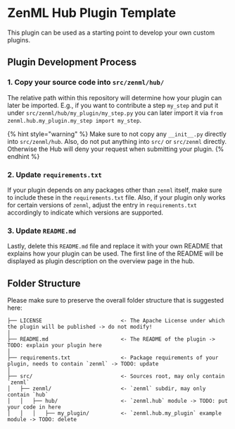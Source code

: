# ZenML Hub Plugin Template

This plugin can be used as a starting point to develop your own custom plugins.

## Plugin Development Process

### 1. Copy your source code into `src/zenml/hub/`
The relative path within this repository will determine how your plugin can
later be imported. E.g., if you want to contribute a step `my_step` and put it
under `src/zenml/hub/my_plugin/my_step.py` you can later import it via 
`from zenml.hub.my_plugin.my_step import my_step`.

{% hint style="warning" %}
Make sure to not copy any `__init__.py` directly into `src/zenml/hub`.
Also, do not put anything into `src/` or `src/zenml` directly. 
Otherwise the Hub will deny your request when submitting your plugin.
{% endhint %}

### 2. Update `requirements.txt`
If your plugin depends on any packages other than `zenml` itself, make sure to
include these in the `requirements.txt` file. Also, if your plugin only works
for certain versions of `zenml`, adjust the entry in `requirements.txt`
accordingly to indicate which versions are supported.

### 3. Update `README.md`
Lastly, delete this `README.md` file and replace it with your own README that
explains how your plugin can be used. The first line of the README will be
displayed as plugin description on the overview page in the hub.


## Folder Structure

Please make sure to preserve the overall folder structure that is suggested here:
```
├── LICENSE                         <- The Apache License under which the plugin will be published -> do not modify!
│
├── README.md                       <- The README of the plugin -> TODO: explain your plugin here
│
├── requirements.txt                <- Package requirements of your plugin, needs to contain `zenml` -> TODO: update
│
├── src/                            <- Sources root, may only contain `zenml`
│   ├── zenml/                      <- `zenml` subdir, may only contain `hub`
│   │   ├── hub/                    <- `zenml.hub` module -> TODO: put your code in here
│   │   │   ├── my_plugin/          <- `zenml.hub.my_plugin` example module -> TODO: delete
```